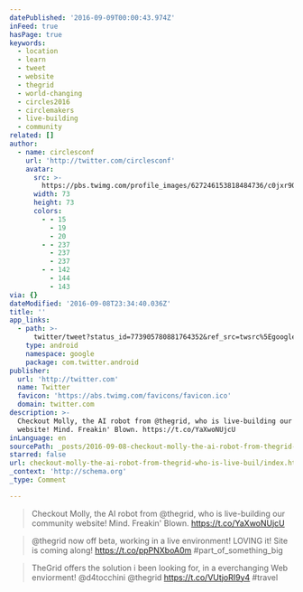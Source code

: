 ```yaml
---
datePublished: '2016-09-09T00:00:43.974Z'
inFeed: true
hasPage: true
keywords:
  - location
  - learn
  - tweet
  - website
  - thegrid
  - world-changing
  - circles2016
  - circlemakers
  - live-building
  - community
related: []
author:
  - name: circlesconf
    url: 'http://twitter.com/circlesconf'
    avatar:
      src: >-
        https://pbs.twimg.com/profile_images/627246153818484736/c0jxr9Qu_bigger.png
      width: 73
      height: 73
      colors:
        - - 15
          - 19
          - 20
        - - 237
          - 237
          - 237
        - - 142
          - 144
          - 143
via: {}
dateModified: '2016-09-08T23:34:40.036Z'
title: ''
app_links:
  - path: >-
      twitter/tweet?status_id=773905780881764352&ref_src=twsrc%5Egoogle%7Ctwcamp%5Eandroidseo%7Ctwgr%5Estatus%7Ctwterm%5E773905780881764352
    type: android
    namespace: google
    package: com.twitter.android
publisher:
  url: 'http://twitter.com'
  name: Twitter
  favicon: 'https://abs.twimg.com/favicons/favicon.ico'
  domain: twitter.com
description: >-
  Checkout Molly, the AI robot from @thegrid, who is live-building our community
  website! Mind. Freakin' Blown. https://t.co/YaXwoNUjcU
inLanguage: en
sourcePath: _posts/2016-09-08-checkout-molly-the-ai-robot-from-thegrid-who-is-live-buil.md
starred: false
url: checkout-molly-the-ai-robot-from-thegrid-who-is-live-buil/index.html
_context: 'http://schema.org'
_type: Comment

---
```

> Checkout Molly, the AI robot from @thegrid, who is live-building our community website! Mind. Freakin' Blown. https://t.co/YaXwoNUjcU

> @thegrid now off beta, working in a live environment! LOVING it! Site is coming along! https://t.co/ppPNXboA0m \#part\_of\_something\_big

> TheGrid offers the solution i been looking for, in a everchanging Web enviorment! @d4tocchini @thegrid https://t.co/VUtjoRI9y4 \#travel